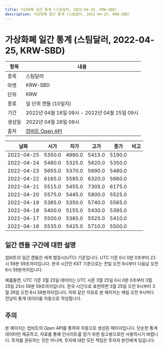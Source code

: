 ```yaml
---
title: 가상화폐 일간 통계 (스팀달러, 2022-04-25, KRW-SBD)
description: 가상화폐 일간 통계 (스팀달러, 2022-04-25, KRW-SBD)
---
```



가상화폐 일간 통계 (스팀달러, 2022-04-25, KRW-SBD)
===

|항목|내용|
|--|--|
|종목|스팀달러|
|마켓|KRW-SBD|
|단위|KRW|
|종류|일 단위 캔들 (10일치)|
|기간|2022년 04월 16일 09시 - 2022년 04월 25일 09시|
|생성일|2022년 04월 26일 09시|
|출처|[업비트 Open API](https://docs.upbit.com)|


|날짜|시가|저가|고가|종가|비고|
|--|--|--|--|--|--|
|2022-04-25|5350.0|4980.0|5415.0|5190.0|    |
|2022-04-24|5480.0|5325.0|5620.0|5350.0|    |
|2022-04-23|5655.0|5370.0|5690.0|5480.0|    |
|2022-04-22|6165.0|5585.0|6320.0|5660.0|    |
|2022-04-21|5515.0|5455.0|7305.0|6175.0|    |
|2022-04-20|5575.0|5445.0|5800.0|5525.0|    |
|2022-04-19|5385.0|5350.0|5740.0|5565.0|    |
|2022-04-18|5400.0|5155.0|5430.0|5395.0|    |
|2022-04-17|5500.0|5385.0|5525.0|5410.0|    |
|2022-04-16|5535.0|5425.0|5710.0|5500.0|    |


일간 캔들 구간에 대한 설명
---


업비트의 일간 캔들은 세계 협정시(UTC) 기준입니다. 
UTC 기준 0시 0분 0초부터 23시 59분 59초까지입니다. 
한국 시간인 KST 기준으로는 전일 오전 9시부터 다음날 오전 8시 59분까지입니다. 


예를들면, UTC 기준 3월 25일 데이터는 UTC 시준 3월 25일 0시 0분 0초부터 3월 25일 23시 59분 59초까지입니다. 
한국 시간으로 표현하면 3월 25일 오전 9시부터 3월 26일 오전 8시 59분까지입니다. 
이와 같은 이유로 본 페이지는 매일 오전 9시마다 전날의 통계 데이터를 자동으로 작성합니다. 


주의
---


본 페이지는 업비트의 Open API를 통하여 자동으로 생성된 페이지입니다. 
단순한 통계 데이터만 제공하고, 자료를 통해 인사이트를 얻기 위한 참고용으로만 사용하시기 바랍니다. 
투자를 권유하는 것은 아니며, 투자에 대한 모든 책임은 투자자 본인에게 있습니다. 
